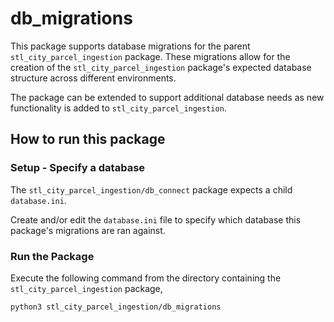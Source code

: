 # db_migrations

This package supports database migrations for the parent `stl_city_parcel_ingestion` package. These migrations allow for the creation of the `stl_city_parcel_ingestion` package's expected database structure across different environments.

The package can be extended to support additional database needs as new functionality is added to `stl_city_parcel_ingestion`.

## How to run this package

### Setup - Specify a database

The `stl_city_parcel_ingestion/db_connect` package expects a child `database.ini`.

Create and/or edit the `database.ini` file to specify which database this package's migrations are ran against.

### Run the Package

Execute the following command from the directory containing the `stl_city_parcel_ingestion` package,

```bash
python3 stl_city_parcel_ingestion/db_migrations
```
